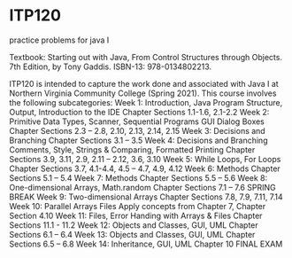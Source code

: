 # ITP120
practice problems for java I

Textbook: Starting out with Java, From Control Structures through Objects. 7th Edition, by Tony Gaddis. ISBN-13: 978-0134802213.


ITP120 is intended to capture the work done and associated with Java I at Northern Virginia Community College (Spring 2021).
This course involves the following subcategories:
  Week 1: Introduction, Java Program Structure, Output, Introduction to the IDE
          Chapter Sections 1.1-1.6, 2.1-2.2
  Week 2: Primitive Data Types, Scanner, Sequential Programs GUI Dialog Boxes
          Chapter Sections 2.3 – 2.8, 2.10, 2.13, 2.14, 2.15
  Week 3: Decisions and Branching
          Chapter Sections 3.1 – 3.5
  Week 4: Decisions and Branching Comments, Style, Strings & Comparing, Formatted Printing
          Chapter Sections 3.9, 3.11, 2.9, 2.11 – 2.12, 3.6, 3.10
  Week 5: While Loops, For Loops
          Chapter Sections 3.7, 4.1-4.4, 4.5 – 4.7, 4.9, 4.12
  Week 6: Methods
          Chapter Sections 5.1 – 5.4
  Week 7: Methods
          Chapter Sections 5.5 – 5.6
  Week 8: One-dimensional Arrays, Math.random
          Chapter Sections 7.1 – 7.6
SPRING BREAK
  Week 9: Two-dimensional Arrays
          Chapter Sections 7.8, 7.9, 7.11, 7.14
  Week 10: Parallel Arrays Files
          Apply concepts from Chapter 7, Chapter Section 4.10
  Week 11: Files, Error Handing with Arrays & Files
          Chapter Sections 11.1 - 11.2
  Week 12: Objects and Classes, GUI, UML
          Chapter Sections 6.1 – 6.4
  Week 13: Objects and Classes, GUI, UML
          Chapter Sections 6.5 – 6.8
  Week 14: Inheritance, GUI, UML
          Chapter 10
  FINAL EXAM
